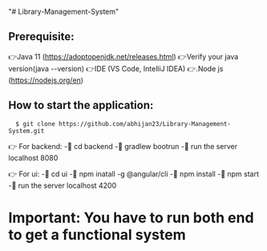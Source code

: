 "# Library-Management-System" 
## Prerequisite:
  👉Java 11 (https://adoptopenjdk.net/releases.html)
  👉Verify your java version(java --version)
  👉IDE (VS Code, IntelliJ IDEA) 
  👉.Node js (https://nodejs.org/en)
  
## How to start the application:
```
  $ git clone https://github.com/abhijan23/Library-Management-System.git
```

  👉 For backend:
    -🫳 cd backend
    -🫳 gradlew bootrun
    -🫳 run the server localhost 8080
  
  👉 For ui:
    -🫳 cd ui
    -🫳 npm inatall -g @angular/cli
    -🫳 npm install
    -🫳 npm start
    -🫳 run the server localhost 4200
    
# Important: You have to run both end to get a functional system
